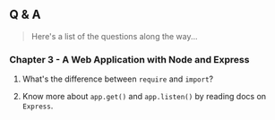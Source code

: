 ## Q & A

> Here's a list of the questions along the way...

### Chapter 3 - A Web Application with Node and Express

1. What's the difference between `require` and `import`?

2. Know more about `app.get()` and `app.listen()` by reading docs on `Express`.
